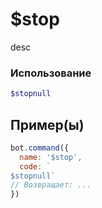 # $stop
desc
### Использование
```php
$stopnull
```

## Пример(ы)

```javascript
bot.command({
  name: '$stop',
  code: `
$stopnull`
// Возвращает: ...
})
```